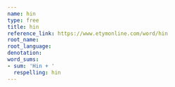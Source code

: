 ```yaml
---
name: hin
type: free
title: hin
reference_link: https://www.etymonline.com/word/hin
root_name: 
root_language: 
denotation: 
word_sums:
- sum: 'Hin + '
  respelling: hin
---
```

